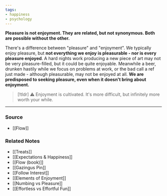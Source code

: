 ```yaml
---
tags:
- happiness
- psychology
---
```

**Pleasure is not enjoyment. They are related, but not synonymous. Both are possible without the other.**

There's a difference between "pleasure" and "enjoyment". We typically enjoy pleasure, but **not everything we enjoy is pleasurable - nor is every pleasure enjoyed**. A hard nights work producing a new piece of art may not be very pleasure-filled, but it could be quite enjoyable. Meanwhile a beer, drunken hastily while we focus on problems at work, or the bad call a ref just made - although pleasurable, may not be enjoyed at all. **We are predisposed to seeking pleasure, even when it doesn't bring about enjoyment.** 

> [!tldr] ⚠️ Enjoyment is cultivated. It's more difficult, but infinitely more worth your while.

---

### Source
- [[Flow]]

### Related Notes
- [[Treats]] 
- [[Expectations & Happiness]] 
- [[Flow (book)]] 
- [[Gazingus Pin]] 
- [[Follow Interest]] 
- [[Elements of Enjoyment]] 
- [[Numbing vs Pleasure]] 
- [[Effortless vs Effortful Fun]]